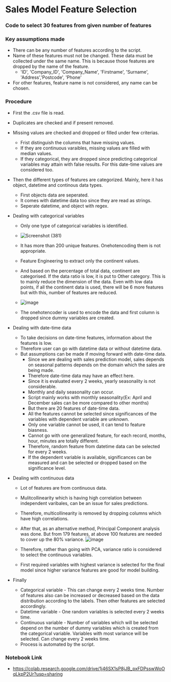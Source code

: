 # Sales Model Feature Selection
### Code to select 30 features from given number of features

### Key assumptions made
  - There can be any number of features according to the script.
  - Name of these features must not be changed. These data must be collected under the same name. This is because those features are dropped by the name of the feature.
      - 'ID', 'Company_ID', 'Company_Name', 'Firstname', 'Surname', 'Address','Postcode', 'Phone'
  - For other features, feature name is not considered, any name can be chosen.

### Procedure
  - First the .csv file is read.
  - Duplicates are checked and if present removed.
  - Missing values are checked and dropped or filled under few criterias.
      - Frist distinguish the columns that have missing values.
      - If they are continuous varaibles, missing values are filled with median values.
      - If they categorical, they are dropped since predicting categorical variables may attain with false results. For this date-time values are considered too.
  - Then the different types of features are categorized. Mainly, here it has object, datetime and continous data types.
      - First objects data are seperated.
      - It comes with datetime data too since they are read as strings.
      - Seperate datetime, and object with regex.
  - Dealing with categorical variables
      - Only one type of categorical variables is identified.

      - ![Screenshot (381)](https://user-images.githubusercontent.com/77132441/204116512-2c9afe45-85ab-4354-b797-2245bbb1d918.png)

      - It has more than 200 unique features. Onehotencoding them is not appropriate.
      - Feature Engineering to extract only the continent values.
      - And based on the percentage of total data, continent are categorised. If the data ratio is low, it is put to Other category. This is to mainly reduce the dimension of the data. Even with low data points, if all the continent data is used, there will be 6 more features but with this, number of features are reduced.
      - ![image](https://user-images.githubusercontent.com/77132441/204116738-d8144024-7ac6-462c-a6f1-f46f847d1e21.png)
      - The onehotencoder is used to encode the data and first column is dropped since dummy variables are created.

  - Dealing with date-time data
      - To take decisions on date-time features, information about the features is low.
      - Therefore user can go with datetime data or without datetime data.
      - But assumptions can be made if moving forward with date-time data.
          - Since we are dealing with sales prediction model, sales depends on seasonal patterns depends on the domain which the sales are being made.
          - Therefore date-time data may have an effect here.
          - Since it is evaluated every 2 weeks, yearly seasonality is not considerable.
          - Monthly and daily seasonality can occur.
          - Script mainly works with monthly seasonality(Ex: April and December sales can be more compared to other months)
          - But there are 20 features of date-time data.
          - All the features cannot be selected since significances of the variables with dependent variable are unknown.
          - Only one variable cannot be used, it can tend to feature biasness.
          - Cannot go with one generalized feature, for each record, months, hour, minutes are totally different.
          - Therefore, random feature from datetime data can be selected for every 2 weeks.
          - If the dependent variable is available, significances can be measured and can be selected or dropped based on the significance level.
          
  - Dealing with continuous data
       - Lot of features are from continuous data.
       - Mulitcollinearity which is having high correlation between independent varibales, can be an issue for sales predictions.
       - Therefore, multicollinearity is removed by dropping columns which have high correlations.
       - After that, as an alternative method, Principal Component analysis was done. But from 179 features, at above 100 features are needed to cover up the 80% variance.
       ![image](https://user-images.githubusercontent.com/77132441/204117532-da3b58b7-9523-4b31-9f4a-f032710a61a2.png)


       - Therefore, rather than going with PCA, variance ratio is considered to select the continuous variables.
       - First required variables with highest variance is selected for the final model since higher variance features are good for model building.

  - Finally
      - Categorical variable - This can change every 2 weeks time. Number of features also can be increased or decreased based on the data distribution according to the labels. Then other features are selected accordingly.
      - Datetime variable - One random variables is selected every 2 weeks time.
      - Continuous variable - Number of variables which will be selected depend on the number of dummy variables which is created from the categorical variable. Variables with most variance will be selected. Can change every 2 weeks time.
      - Process is automated by the script.
       
       
 ### Notebook Link
 
  - https://colab.research.google.com/drive/1j46SX1sP8jJB_pxFDPsswWoOqLkpP2Ur?usp=sharing




